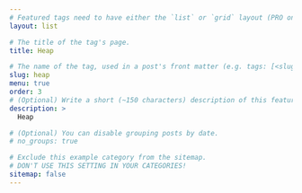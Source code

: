 ```yaml
---
# Featured tags need to have either the `list` or `grid` layout (PRO only).
layout: list

# The title of the tag's page.
title: Heap

# The name of the tag, used in a post's front matter (e.g. tags: [<slug>]).
slug: heap
menu: true 
order: 3
# (Optional) Write a short (~150 characters) description of this featured tag.
description: >
  Heap

# (Optional) You can disable grouping posts by date.
# no_groups: true

# Exclude this example category from the sitemap.
# DON'T USE THIS SETTING IN YOUR CATEGORIES!
sitemap: false
---
```

